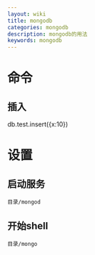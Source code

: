 ```yaml
---
layout: wiki
title: mongodb
categories: mongodb
description: mongodb的用法
keywords: mongodb
---
```


# 命令
## 插入
db.test.insert({x:10})
# 设置
## 启动服务

```
目录/mongod
```

## 开始shell

```
目录/mongo
```